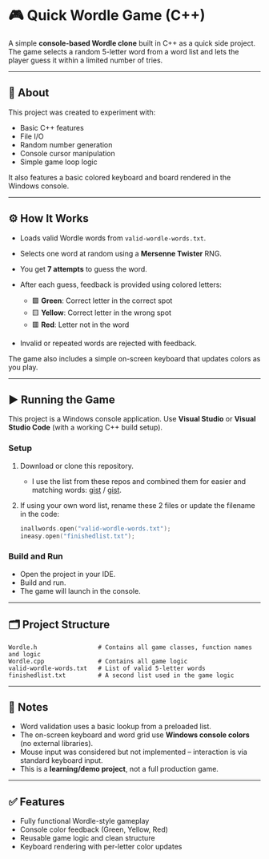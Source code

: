 ﻿
# 🎮 Quick Wordle Game (C++)

A simple **console-based Wordle clone** built in C++ as a quick side project. The game selects a random 5-letter word from a word list and lets the player guess it within a limited number of tries.

---

## 📝 About

This project was created to experiment with:

* Basic C++ features
* File I/O
* Random number generation
* Console cursor manipulation
* Simple game loop logic

It also features a basic colored keyboard and board rendered in the Windows console.

---

## ⚙️ How It Works

* Loads valid Wordle words from `valid-wordle-words.txt`.
* Selects one word at random using a **Mersenne Twister** RNG.
* You get **7 attempts** to guess the word.
* After each guess, feedback is provided using colored letters:

  * 🟩 **Green**: Correct letter in the correct spot
  * 🟨 **Yellow**: Correct letter in the wrong spot
  * 🟥 **Red**: Letter not in the word
* Invalid or repeated words are rejected with feedback.

The game also includes a simple on-screen keyboard that updates colors as you play.

---

## ▶️ Running the Game

This project is a Windows console application. Use **Visual Studio** or **Visual Studio Code** (with a working C++ build setup).

### Setup

1. Download or clone this repository.
   * I use the list from these repos and combined them for easier and matching words: [gist](https://gist.github.com/dracos/dd0668f281e685bad51479e5acaadb93) / [gist](https://github.com/first20hours/google-10000-english).
2. If using your own word list, rename these 2 files or update the filename in the code:

   ```cpp
   inallwords.open("valid-wordle-words.txt");
   ineasy.open("finishedlist.txt");
   ```

### Build and Run

* Open the project in your IDE.
* Build and run.
* The game will launch in the console.

---

## 🗂 Project Structure

```
Wordle.h				 # Contains all game classes, function names and logic
Wordle.cpp               # Contains all game logic
valid-wordle-words.txt   # List of valid 5-letter words
finishedlist.txt         # A second list used in the game logic
```

---

## 🧠 Notes

* Word validation uses a basic lookup from a preloaded list.
* The on-screen keyboard and word grid use **Windows console colors** (no external libraries).
* Mouse input was considered but not implemented – interaction is via standard keyboard input.
* This is a **learning/demo project**, not a full production game.

---

## ✅ Features

* Fully functional Wordle-style gameplay
* Console color feedback (Green, Yellow, Red)
* Reusable game logic and clean structure
* Keyboard rendering with per-letter color updates


